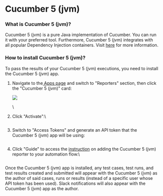 # Cucumber 5 (jvm)

### What is Cucumber 5 (jvm)?

Cucumber 5 (jvm) is a pure Java implementation of Cucumber. You can run it with your preferred tool. Furthermore, Cucumber 5 (jvm) integrates with all popular Dependency Injection containers. Visit [here](https://cucumber.io/docs/installation/java/#dependency-injection) for more information.

### How to install Cucumber 5 (jvm)?

To pass the results of your Cucumber 5 (jvm) executions, you need to install the Cucumber 5 (jvm) app.

1.  Navigate to the[ Apps page](https://app.qase.io/apps) and switch to "Reporters" section, then click the "Cucumber 5 (jvm)" card:

    [![](https://downloads.intercomcdn.com/i/o/657842950/85c2e6be5ed15d353c0996bd/image.png)](https://downloads.intercomcdn.com/i/o/657842950/85c2e6be5ed15d353c0996bd/image.png)

    \

2.  Click "Activate":\


    <figure><img src="https://downloads.intercomcdn.com/i/o/657841226/7d40f7906d5e3fa86ab6badf/image.png" alt=""><figcaption></figcaption></figure>
3.  Switch to "Access Tokens" and generate an API token that the Cucumber 5 (jvm) app will be using:



    <figure><img src="https://downloads.intercomcdn.com/i/o/657848097/66b421a554b232862cbba8d2/image.png" alt=""><figcaption></figcaption></figure>
4.  Click "Guide" to access the [instruction](https://github.com/qase-tms/qase-java/tree/master/qase-cucumber5-jvm#readme) on adding the Cucumber 5 (jvm) reporter to your automation flow:\


    <figure><img src="https://downloads.intercomcdn.com/i/o/657847278/ae73729058e7c08b596be3eb/image.png" alt=""><figcaption></figcaption></figure>

Once the Cucumber 5 (jvm) app is installed, any test cases, test runs, and test results created and submitted will appear with the Cucumber 5 (jvm) as the author of said cases, runs or results (instead of a specific user whose API token has been used). Slack notifications will also appear with the Cucumber 5 (jvm) app as the author.
